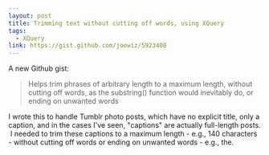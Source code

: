```yaml
---
layout: post
title: Trimming text without cutting off words, using XQuery
tags:
  - XQuery
link: https://gist.github.com/joewiz/5923408
---
```

A new Github gist:

> Helps trim phrases of arbitrary length to a maximum length, without cutting off words, as the substring() function would inevitably do, or ending on unwanted words

I wrote this to handle Tumblr photo posts, which have no explicit title, only a caption, and in the cases I've seen, "captions" are actually full-length posts.  I needed to trim these captions to a maximum length - e.g., 140 characters - without cutting off words or ending on unwanted words - e.g., the.
